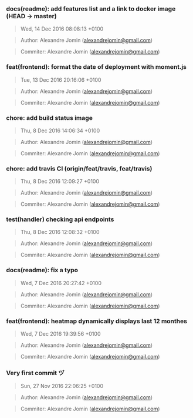 ### docs(readme): add features list and a link to docker image (HEAD -> master)
>Wed, 14 Dec 2016 08:08:13 +0100

>Author: Alexandre Jomin (alexandrejomin@gmail.com)

>Commiter: Alexandre Jomin (alexandrejomin@gmail.com)




### feat(frontend): format the date of deployment with moment.js
>Tue, 13 Dec 2016 20:16:06 +0100

>Author: Alexandre Jomin (alexandrejomin@gmail.com)

>Commiter: Alexandre Jomin (alexandrejomin@gmail.com)




### chore: add build status image
>Thu, 8 Dec 2016 14:06:34 +0100

>Author: Alexandre Jomin (alexandrejomin@gmail.com)

>Commiter: Alexandre Jomin (alexandrejomin@gmail.com)




### chore: add travis CI (origin/feat/travis, feat/travis)
>Thu, 8 Dec 2016 12:09:27 +0100

>Author: Alexandre Jomin (alexandrejomin@gmail.com)

>Commiter: Alexandre Jomin (alexandrejomin@gmail.com)




### test(handler) checking api endpoints
>Thu, 8 Dec 2016 12:08:32 +0100

>Author: Alexandre Jomin (alexandrejomin@gmail.com)

>Commiter: Alexandre Jomin (alexandrejomin@gmail.com)




### docs(readme): fix a typo
>Wed, 7 Dec 2016 20:27:42 +0100

>Author: Alexandre Jomin (alexandrejomin@gmail.com)

>Commiter: Alexandre Jomin (alexandrejomin@gmail.com)




### feat(frontend): heatmap dynamically displays last 12 monthes
>Wed, 7 Dec 2016 19:39:56 +0100

>Author: Alexandre Jomin (alexandrejomin@gmail.com)

>Commiter: Alexandre Jomin (alexandrejomin@gmail.com)




### Very first commit ヅ
>Sun, 27 Nov 2016 22:06:25 +0100

>Author: Alexandre Jomin (alexandrejomin@gmail.com)

>Commiter: Alexandre Jomin (alexandrejomin@gmail.com)




